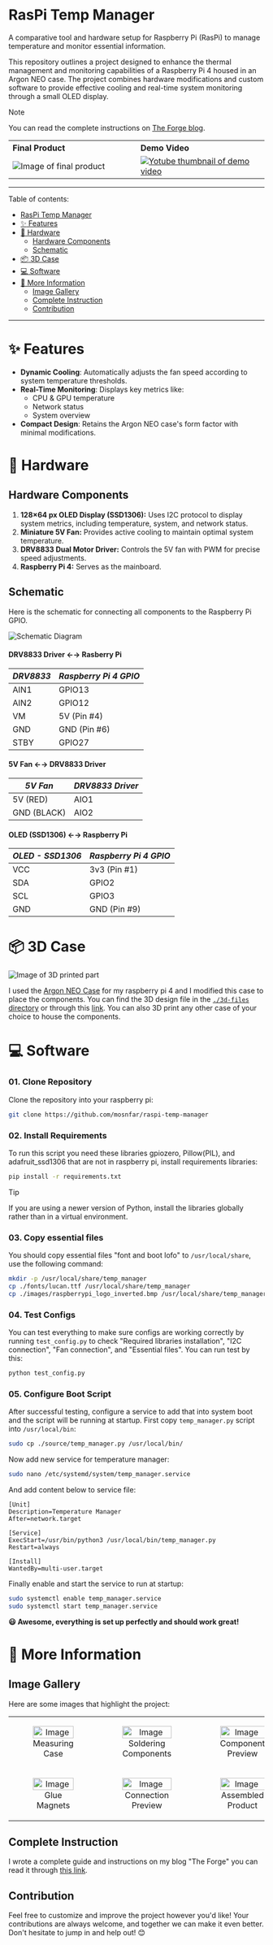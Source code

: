 # RasPi Temp Manager

A comparative tool and hardware setup for Raspberry Pi (RasPi) to manage temperature and monitor essential information.

This repository outlines a project designed to enhance the thermal management and monitoring capabilities of a Raspberry Pi 4 housed in an Argon NEO case. The project combines hardware modifications and custom software to provide effective cooling and real-time system monitoring through a small OLED display.

> [!NOTE]
> You can read the complete instructions on [The Forge blog](https://forge.mosn.me/keeping-your-raspberry-pi-cool-a-temperature-manager-tool).

<table style="width: 100%;">
  <tr>
    <th style="text-align: left;"> Final Product </th>
    <th style="text-align: left;"> Demo Video </th>
  </tr>
  <tr>
    <td width="50%"><img src="./assets/images/device_final_preview.jpg" alt="Image of final product"></td>
    <td width="50%"><a href="https://www.youtube.com/watch?v=cTe1wpACoGw"><img src="./assets/images/youtube_thumbnail.png" alt="Yotube thumbnail of demo video"></a></td>
  </tr>
</table>

---

Table of contents:

<!-- TOC depthfrom:1 depthto:2 -->

- [RasPi Temp Manager](#raspi-temp-manager)
- [:sparkles: Features](#sparkles-features)
- [:nut_and_bolt: Hardware](#nut_and_bolt-hardware)
    - [Hardware Components](#hardware-components)
    - [Schematic](#schematic)
- [:package: 3D Case](#package-3d-case)
- [:computer: Software](#computer-software)
- [:information_desk_person: More Information](#information_desk_person-more-information)
    - [Image Gallery](#image-gallery)
    - [Complete Instruction](#complete-instruction)
    - [Contribution](#contribution)

<!-- /TOC -->

---

# :sparkles: Features
- **Dynamic Cooling**: Automatically adjusts the fan speed according to system temperature thresholds.
- **Real-Time Monitoring**: Displays key metrics like:
  - CPU & GPU temperature
  - Network status
  - System overview
- **Compact Design**: Retains the Argon NEO case's form factor with minimal modifications.

# :nut_and_bolt: Hardware

## Hardware Components

1. **128×64 px OLED Display (SSD1306):** Uses I2C protocol to display system metrics, including temperature, system, and network status.
2. **Miniature 5V Fan:** Provides active cooling to maintain optimal system temperature.
3. **DRV8833 Dual Motor Driver:** Controls the 5V fan with PWM for precise speed adjustments.
4. **Raspberry Pi 4:** Serves as the mainboard.

## Schematic

Here is the schematic for connecting all components to the Raspberry Pi GPIO.

![Schematic Diagram](/assets/images/diagram.png)

#### DRV8833 Driver ←→ Rasberry Pi
| *DRV8833* | *Raspberry Pi 4 GPIO* |
| --- | --- |
| AIN1 | GPIO13 |
| AIN2 | GPIO12 |
| VM | 5V (Pin #4) |
| GND | GND (Pin #6) |
| STBY | GPIO27 |

#### 5V Fan ←→ DRV8833 Driver
| *5V Fan* | *DRV8833 Driver* |
| --- | --- |
| 5V (RED) | AIO1 |
| GND (BLACK) | AIO2 |

#### OLED (SSD1306) ←→ Raspberry Pi
| *OLED - SSD1306* | *Raspberry Pi 4 GPIO* |
| --- | --- |
| VCC | 3v3 (Pin #1) |
| SDA | GPIO2 |
| SCL | GPIO3 |
| GND | GND (Pin #9) |



# :package: 3D Case

![Image of 3D printed part](/assets/images/image_of_3d_print.jpg)

I used the [Argon NEO Case](https://argon40.com/products/argon-neo-case-for-raspberry-pi-4) for my raspberry pi 4 and I modified this case to place the components. You can find the 3D design file in the [`./3d-files` directory](/3d-files/) or through this [link](https://www.printables.com/model/1085113-rascase-raspberry-pi-argon-neo-case-add-on). You can also 3D print any other case of your choice to house the components. 

# :computer: Software

### 01. Clone Repository

Clone the repository into your raspberry pi:

```bash
git clone https://github.com/mosnfar/raspi-temp-manager
```

### 02. Install Requirements

To run this script you need these libraries gpiozero, Pillow(PIL), and adafruit_ssd1306 that are not in raspberry pi, install requirements libraries:

```bash
pip install -r requirements.txt
```

> [!TIP]
> If you are using a newer version of Python, install the libraries globally rather than in a virtual environment.

### 03. Copy essential files

You should copy essential files "font and boot lofo" to `/usr/local/share`, use the following command:

```bash
mkdir -p /usr/local/share/temp_manager
cp ./fonts/lucan.ttf /usr/local/share/temp_manager
cp ./images/raspberrypi_logo_inverted.bmp /usr/local/share/temp_manager
```

### 04. Test Configs

You can test everything to make sure configs are working correctly by running `test_config.py` to check "Required libraries installation", "I2C connection", "Fan connection", and "Essential files". You can run test by this:

```bash
python test_config.py
```

### 05. Configure Boot Script

After successful testing, configure a service to add that into system boot and the script will be running at startup. First copy `temp_manager.py` script into `/usr/local/bin`:

```bash
sudo cp ./source/temp_manager.py /usr/local/bin/
```

Now add new service for temperature manager:

```bash
sudo nano /etc/systemd/system/temp_manager.service
```

And add content below to service file:

```
[Unit]
Description=Temperature Manager
After=network.target

[Service]
ExecStart=/usr/bin/python3 /usr/local/bin/temp_manager.py
Restart=always

[Install]
WantedBy=multi-user.target
```

Finally enable and start the service to run at startup:

```bash
sudo systemctl enable temp_manager.service
sudo systemctl start temp_manager.service
```

**:smiley: Awesome, everything is set up perfectly and should work great!**


# :information_desk_person: More Information

## Image Gallery
Here are some images that highlight the project:
<table>
    <tr>
        <td align="center">
            <figure>
                <img src="/assets/images/measuring_case.jpeg" style="width: 100%;" alt="Image">
                <figcaption>Measuring Case</figcaption>
            </figure>
        </td>
        <td align="center">
            <figure>
                <img src="/assets/images/soldering_components.jpeg" style="width: 100%;" alt="Image">
                <figcaption>Soldering Components</figcaption>
            </figure>
        </td>
        <td align="center">
            <figure>
                <img src="/assets/images/component_preview.jpeg" style="width: 100%;" alt="Image">
                <figcaption>Component Preview</figcaption>
            </figure>
    </tr>
    <tr>
        <td align="center">
            <figure>
                <img src="/assets/images/glue_magnets.jpeg" style="width: 100%;" alt="Image">
                <figcaption>Glue Magnets</figcaption>
            </figure>
        </td>
        <td align="center">
            <figure>
                <img src="/assets/images/connection.jpeg" style="width: 100%;" alt="Image">
                <figcaption>Connection Preview</figcaption>
            </figure>
        </td>
        <td align="center">
            <figure>
                <img src="/assets/images/assembled.jpeg" style="width: 100%;" alt="Image">
                <figcaption>Assembled Product</figcaption>
            </figure>
        </td>
    </tr>
</table>

## Complete Instruction
I wrote a complete guide and instructions on my blog "The Forge" you can read it through [this link](https://forge.mosn.me/keeping-your-raspberry-pi-cool-a-temperature-manager-tool).

## Contribution
Feel free to customize and improve the project however you'd like! Your contributions are always welcome, and together we can make it even better. Don't hesitate to jump in and help out! 😊

